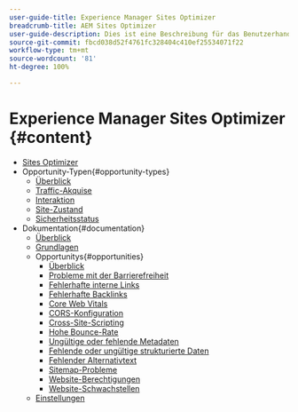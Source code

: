 ```yaml
---
user-guide-title: Experience Manager Sites Optimizer
breadcrumb-title: AEM Sites Optimizer
user-guide-description: Dies ist eine Beschreibung für das Benutzerhandbuch, die auf der Landingpage angezeigt wird.
source-git-commit: fbcd038d52f4761fc328404c410ef25534071f22
workflow-type: tm+mt
source-wordcount: '81'
ht-degree: 100%

---
```



# Experience Manager Sites Optimizer {#content}

+ [Sites Optimizer](/help/home.md)
+ Opportunity-Typen{#opportunity-types}
   + [Überblick](/help/opportunity-types/overview.md)
   + [Traffic-Akquise](/help/opportunity-types/traffic-acquisition.md)
   + [Interaktion](/help/opportunity-types/engagement.md)
   + [Site-Zustand](/help/opportunity-types/site-health.md)
   + [Sicherheitsstatus](/help/opportunity-types/security-posture.md)
+ Dokumentation{#documentation}
   + [Überblick](/help/documentation/overview.md)
   + [Grundlagen](/help/documentation/basics.md)
   + Opportunitys{#opportunities}
      + [Überblick](/help/documentation/opportunities/overview.md)
      + [Probleme mit der Barrierefreiheit](/help/documentation/opportunities/accessibility-issues.md)
      + [Fehlerhafte interne Links](/help/documentation/opportunities/broken-internal-links.md)
      + [Fehlerhafte Backlinks](/help/documentation/opportunities/broken-backlinks.md)
      + [Core Web Vitals](/help/documentation/opportunities/core-web-vitals.md)
      + [CORS-Konfiguration](/help/documentation/opportunities/cors-configuration.md)
      + [Cross-Site-Scripting](/help/documentation/opportunities/cross-site-scripting.md)
      + [Hohe Bounce-Rate](/help/documentation/opportunities/high-bounce-rate.md)
      + [Ungültige oder fehlende Metadaten](/help/documentation/opportunities/invalid-or-missing-metadata.md)
      + [Fehlende oder ungültige strukturierte Daten](/help/documentation/opportunities/missing-invalid-structured-data.md)
      + [Fehlender Alternativtext](/help/documentation/opportunities/missing-alt-text.md)
      + [Sitemap-Probleme](/help/documentation/opportunities/sitemap-issues.md)
      + [Website-Berechtigungen](/help/documentation/opportunities/website-permissions.md)
      + [Website-Schwachstellen](/help/documentation/opportunities/website-vulnerabilities.md)
   + [Einstellungen](/help/documentation/settings.md)
